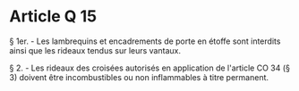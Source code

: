 # Article Q 15

§ 1er. - Les lambrequins et encadrements de porte en étoffe sont interdits ainsi que les rideaux tendus sur leurs vantaux.

§ 2. - Les rideaux des croisées autorisés en application de l'article CO 34 (§ 3) doivent être incombustibles ou non inflammables à titre permanent.
